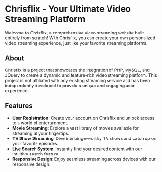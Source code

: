 # Chrisflix - Your Ultimate Video Streaming Platform

Welcome to Chrisflix, a comprehensive video streaming website built entirely from scratch! With Chrisflix, you can create your own personalized video streaming experience, just like your favorite streaming platforms.

## About

Chrisflix is a project that showcases the integration of PHP, MySQL, and JQuery to create a dynamic and feature-rich video streaming platform. This project is not affiliated with any existing streaming service and has been independently developed to provide a unique and engaging user experience.

## Features

- **User Registration**: Create your account on Chrisflix and unlock access to a world of entertainment.
- **Movie Streaming**: Explore a vast library of movies available for streaming at your fingertips.
- **TV Show Streaming**: Dive into binge-worthy TV shows and catch up on your favorite episodes.
- **Live Search System**: Instantly find your desired content with our intuitive search feature.
- **Responsive Design**: Enjoy seamless streaming across devices with our responsive design.

<!-- 
## Getting Started

To get started with Chrisflix, simply clone this repository and follow the setup instructions in the [documentation](documentation/setup.md). Once set up, you can start exploring the world of entertainment right away!

## Contribution

We welcome contributions from developers of all skill levels. Whether you're fixing a bug, implementing a new feature, or improving documentation, your contributions are highly valued. Check out our [contribution guidelines](CONTRIBUTING.md) to get started.

## Support

For any questions, issues, or feedback, feel free to reach out to us. We're here to provide assistance and ensure that your experience with Chrisflix is smooth and enjoyable.

## License

This project is licensed under the MIT License - see the [LICENSE](LICENSE) file for details.
-->
